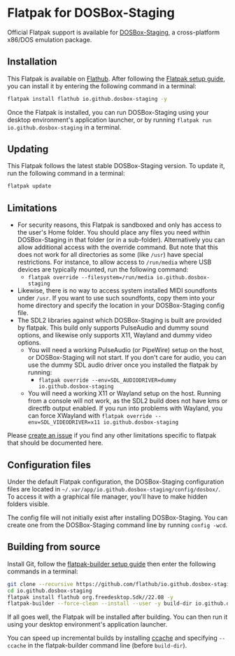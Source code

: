 # Flatpak for DOSBox-Staging

Official Flatpak support is available for [DOSBox-Staging](https://dosbox-staging.github.io/), a cross-platform x86/DOS emulation package.

## Installation

This Flatpak is available on
[Flathub](https://flathub.org/apps/details/io.github.dosbox-staging/).
After following the [Flatpak setup guide](https://flatpak.org/setup/),
you can install it by entering the following command in a terminal:

```bash
flatpak install flathub io.github.dosbox-staging -y
```

Once the Flatpak is installed, you can run DOSBox-Staging using your desktop environment's
application launcher, or by running `flatpak run io.github.dosbox-staging` in a terminal.

## Updating

This Flatpak follows the latest stable DOSBox-Staging version.
To update it, run the following command in a terminal:

```bash
flatpak update
```

## Limitations

- For security reasons, this Flatpak is sandboxed and only has access to the
  user's Home folder. You should place any files you need within DOSBox-Staging in
  that folder (or in a sub-folder). Alternatively you can allow additional access
  with the override command. But note that this does not work for all directories
  as some (like ``/usr``) have special restrictions. For instance, to allow access
   to ``/run/media`` where USB devices are typically mounted, run the following command:
    - ``flatpak override --filesystem=/run/media io.github.dosbox-staging``
- Likewise, there is no way to access system installed MIDI soundfonts under ``/usr``.
  If you want to use such soundfonts, copy them into your home directory and
  specify the location in your DOSBox-Staging config file.
- The SDL2 libraries against which DOSBox-Staging is built are provided by flatpak. This build only supports PulseAudio and dummy sound options, and likewise only supports X11, Wayland and dummy video options.
  - You will need a working PulseAudio (or PipeWire) setup on the host, or DOSBox-Staging will not start. If you don't care for audio, you can use the dummy SDL audio driver once you installed the flatpak by running:
    - ``flatpak override --env=SDL_AUDIODRIVER=dummy io.github.dosbox-staging``
  - You will need a working X11 or Wayland setup on the host. Running from a console will not work, as the SDL2 build does not have kms or directfb output enabled. If you run into problems with Wayland, you can force XWayland with ``flatpak override --env=SDL_VIDEODRIVER=x11 io.github.dosbox-staging``

Please [create an issue](https://github.com/flathub/io.github.dosbox-staging/issues/new)
if you find any other limitations specific to flatpak that should be documented here.

## Configuration files

Under the default Flatpak configuration, the DOSBox-Staging configuration files are
located in `~/.var/app/io.github.dosbox-staging/config/dosbox/`. To access it with a
graphical file manager, you'll have to make hidden folders visible.

The config file will not initially exist after installing DOSBox-Staging.
You can create one from the DOSBox-Staging command line by running ``config -wcd``.

## Building from source

Install Git, follow the
[flatpak-builder setup guide](https://docs.flatpak.org/en/latest/first-build.html)
then enter the following commands in a terminal:

```bash
git clone --recursive https://github.com/flathub/io.github.dosbox-staging.git
cd io.github.dosbox-staging
flatpak install flathub org.freedesktop.Sdk//22.08 -y
flatpak-builder --force-clean --install --user -y build-dir io.github.dosbox-staging.yml
```

If all goes well, the Flatpak will be installed after building. You can then
run it using your desktop environment's application launcher.

You can speed up incremental builds by installing [ccache](https://ccache.dev/)
and specifying `--ccache` in the flatpak-builder command line (before `build-dir`).
